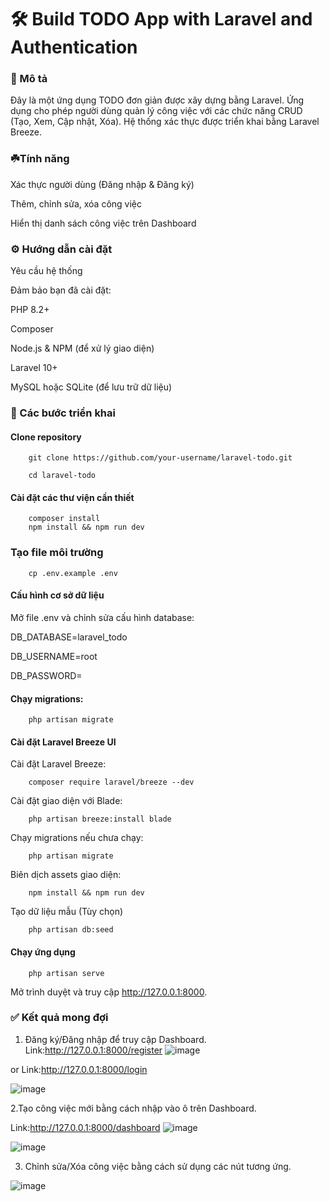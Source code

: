 # 🛠 Build TODO App with Laravel and Authentication

### 📌 Mô tả
Đây là một ứng dụng TODO đơn giản được xây dựng bằng Laravel. Ứng dụng cho phép người dùng quản lý công việc với các chức năng CRUD (Tạo, Xem, Cập nhật, Xóa). Hệ thống xác thực được triển khai bằng Laravel Breeze.

### ☘️Tính năng

Xác thực người dùng (Đăng nhập & Đăng ký)

Thêm, chỉnh sửa, xóa công việc

Hiển thị danh sách công việc trên Dashboard


### ⚙️ Hướng dẫn cài đặt

Yêu cầu hệ thống

Đảm bảo bạn đã cài đặt:

PHP 8.2+

Composer

Node.js & NPM (để xử lý giao diện)

Laravel 10+

MySQL hoặc SQLite (để lưu trữ dữ liệu)

### 🚀 Các bước triển khai

#### Clone repository

        git clone https://github.com/your-username/laravel-todo.git

        cd laravel-todo

#### Cài đặt các thư viện cần thiết

        composer install
        npm install && npm run dev

### Tạo file môi trường

        cp .env.example .env

#### Cấu hình cơ sở dữ liệu

Mở file .env và chỉnh sửa cấu hình database:

DB_DATABASE=laravel_todo

DB_USERNAME=root

DB_PASSWORD=

#### Chạy migrations:

        php artisan migrate

#### Cài đặt Laravel Breeze UI

Cài đặt Laravel Breeze:

        composer require laravel/breeze --dev

Cài đặt giao diện với Blade:

        php artisan breeze:install blade

Chạy migrations nếu chưa chạy:

        php artisan migrate

Biên dịch assets giao diện:

        npm install && npm run dev

Tạo dữ liệu mẫu (Tùy chọn)

        php artisan db:seed

#### Chạy ứng dụng

        php artisan serve

Mở trình duyệt và truy cập http://127.0.0.1:8000.

### ✅ Kết quả mong đợi

1. Đăng ký/Đăng nhập để truy cập Dashboard.
Link:http://127.0.0.1:8000/register
![image](https://github.com/user-attachments/assets/2bd5e49a-24bd-4664-a237-67a5dfd2d89c)

or
Link:http://127.0.0.1:8000/login

![image](https://github.com/user-attachments/assets/c206d051-d45d-418d-8369-98e9c5cb1820)

2.Tạo công việc mới bằng cách nhập vào ô trên Dashboard.

Link:http://127.0.0.1:8000/dashboard
![image](https://github.com/user-attachments/assets/88755e0b-0e27-4e9b-ad15-e252739b1e70)

![image](https://github.com/user-attachments/assets/5aa58c61-52ce-4d72-8f9c-dcb21cd4dab4)

3. Chỉnh sửa/Xóa công việc bằng cách sử dụng các nút tương ứng.

![image](https://github.com/user-attachments/assets/0f80ed83-6fe7-45a2-b37f-aad2df3056d4)

